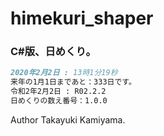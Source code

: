 # himekuri_shaper

### C#版、日めくり。

```markdown
2020年2月2日 : 13時1分19秒
来年の1月1日まであと：333日です。
令和2年2月2日 : R02.2.2
日めくりの数え番号：1.0.0
```

Author Takayuki Kamiyama.
